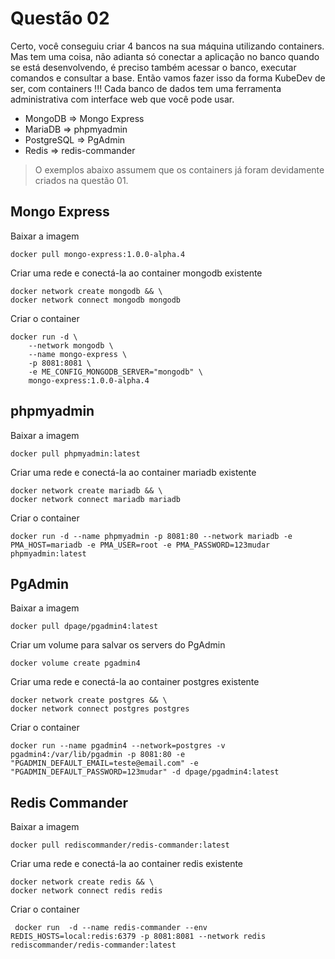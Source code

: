  <!-- fabricio@kubedev.io -->

# Questão 02

Certo, você conseguiu criar 4 bancos na sua máquina utilizando containers. Mas tem
uma coisa, não adianta só conectar a aplicação no banco quando se está
desenvolvendo, é preciso também acessar o banco, executar comandos e consultar a
base. Então vamos fazer isso da forma KubeDev de ser, com containers !!! Cada banco
de dados tem uma ferramenta administrativa com interface web que você pode usar.
 - MongoDB ⇒ Mongo Express
 - MariaDB ⇒ phpmyadmin
 - PostgreSQL ⇒ PgAdmin
 - Redis ⇒ redis-commander

> O exemplos abaixo assumem que os containers já foram devidamente criados na questão 01.

## Mongo Express

Baixar a imagem 
```
docker pull mongo-express:1.0.0-alpha.4
```

Criar uma rede e conectá-la ao container mongodb existente
```
docker network create mongodb && \
docker network connect mongodb mongodb

```

Criar o container
```
docker run -d \
    --network mongodb \
    --name mongo-express \
    -p 8081:8081 \
    -e ME_CONFIG_MONGODB_SERVER="mongodb" \
    mongo-express:1.0.0-alpha.4
```

## phpmyadmin

Baixar a imagem
```
docker pull phpmyadmin:latest
```

Criar uma rede e conectá-la ao container mariadb existente
```
docker network create mariadb && \
docker network connect mariadb mariadb
```

Criar o container
```
docker run -d --name phpmyadmin -p 8081:80 --network mariadb -e PMA_HOST=mariadb -e PMA_USER=root -e PMA_PASSWORD=123mudar phpmyadmin:latest
```

## PgAdmin

Baixar a imagem 
```
docker pull dpage/pgadmin4:latest
```

Criar um volume para salvar os servers do PgAdmin
```
docker volume create pgadmin4
```

Criar uma rede e conectá-la ao container postgres existente
```
docker network create postgres && \
docker network connect postgres postgres
```

Criar o container
```
docker run --name pgadmin4 --network=postgres -v pgadmin4:/var/lib/pgadmin -p 8081:80 -e "PGADMIN_DEFAULT_EMAIL=teste@email.com" -e "PGADMIN_DEFAULT_PASSWORD=123mudar" -d dpage/pgadmin4:latest
```

## Redis Commander

Baixar a imagem
```
docker pull rediscommander/redis-commander:latest
```

Criar uma rede e conectá-la ao container redis existente
```
docker network create redis && \
docker network connect redis redis
```

Criar o container
```
 docker run  -d --name redis-commander --env REDIS_HOSTS=local:redis:6379 -p 8081:8081 --network redis rediscommander/redis-commander:latest
```